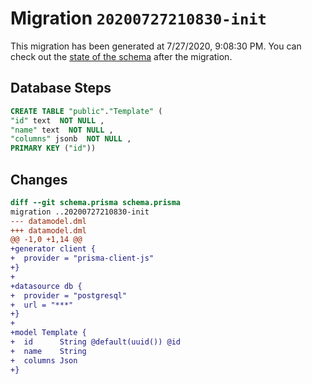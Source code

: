 # Migration `20200727210830-init`

This migration has been generated at 7/27/2020, 9:08:30 PM.
You can check out the [state of the schema](./schema.prisma) after the migration.

## Database Steps

```sql
CREATE TABLE "public"."Template" (
"id" text  NOT NULL ,
"name" text  NOT NULL ,
"columns" jsonb  NOT NULL ,
PRIMARY KEY ("id"))
```

## Changes

```diff
diff --git schema.prisma schema.prisma
migration ..20200727210830-init
--- datamodel.dml
+++ datamodel.dml
@@ -1,0 +1,14 @@
+generator client {
+  provider = "prisma-client-js"
+}
+
+datasource db {
+  provider = "postgresql"
+  url = "***"
+}
+
+model Template {
+  id      String @default(uuid()) @id
+  name    String
+  columns Json
+}
```


